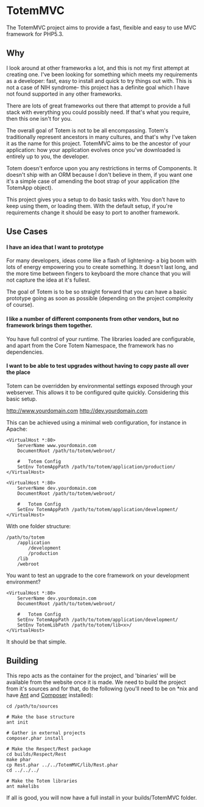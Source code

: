 # TotemMVC

The TotemMVC project aims to provide a fast, flexible and easy to use MVC
framework for PHP5.3.

Why
--------

I look around at other frameworks a lot, and this is not my first attempt
at creating one. I've been looking for something which meets my requirements
as a developer: fast, easy to install and quick to try things out with. This
is not a case of NIH syndrome- this project has a definite goal which
I have not found supported in any other frameworks.

There are lots of great frameworks out there that attempt to provide a full
stack with everything you could possibly need. If that's what you require,
then this one isn't for you.

The overall goal of Totem is not to be all encompassing. Totem's traditionally
represent ancestors in many cultures, and that's why I've taken it as the name
for this project. TotemMVC aims to be the ancestor of your application: how your
application evolves once you've downloaded is entirely up to you, the developer.

Totem doesn't enforce upon you any restrictions in terms of Components. It
doesn't ship with an ORM because I don't believe in them, if you want one it's
a simple case of amending the boot strap of your application (the TotemApp object).

This project gives you a setup to do basic tasks with. You don't have to keep
using them, or loading them.  With the default setup, if you're requirements
change it should be easy to port to another framework.
 
Use Cases
---------

#### I have an idea that I want to prototype

For many developers, ideas come like a flash of lightening- a big boom with lots
of energy empowering you to create something. It doesn't last long, and the
more time between fingers to keyboard the more chance that you will not capture
the idea at it's fullest.

The goal of Totem is to be so straight forward that you can have a basic prototype
going as soon as possible (depending on the project complexity of course).

#### I like a number of different components from other vendors, but no framework brings them together.

You have full control of your runtime. The libraries loaded are configurable,
and apart from the Core Totem Namespace, the framework has no dependencies.

#### I want to be able to test upgrades without having to copy paste all over the place

Totem can be overridden by environmental settings exposed through your webserver.
This allows it to be configured quite quickly. Considering this basic setup.

http://www.yourdomain.com
http://dev.yourdomain.com

This can be achieved using a minimal web configuration, for instance in Apache:

    <VirtualHost *:80>
        ServerName www.yourdomain.com
        DocumentRoot /path/to/totem/webroot/

        #   Totem Config
        SetEnv TotemAppPath /path/to/totem/application/production/
    </VirtualHost>

    <VirtualHost *:80>
        ServerName dev.yourdomain.com
        DocumentRoot /path/to/totem/webroot/

        #   Totem Config
        SetEnv TotemAppPath /path/to/totem/application/development/
    </VirtualHost>

With one folder structure:

    /path/to/totem
        /application
            /development
            /production
        /lib
        /webroot

You want to test an upgrade to the core framework on your development environment?

    <VirtualHost *:80>
        ServerName dev.yourdomain.com
        DocumentRoot /path/to/totem/webroot/

        #   Totem Config
        SetEnv TotemAppPath /path/to/totem/application/development/
        SetEnv TotemLibPath /path/to/totem/lib<x>/
    </VirtualHost>

It should be that simple.

Building
--------

This repo acts as the container for the project, and 'binaries' will be available
from the website once it is made. We need to build the project from it's sources
and for that, do the following (you'll need to be on *nix and have 
[Ant](http://ant.apache.org) and [Composer](https://github.com/composer/composer) installed):

    cd /path/to/sources
    
    # Make the base structure
    ant init

    # Gather in external projects
    composer.phar install
    
    # Make the Respect/Rest package
    cd builds/Respect/Rest
    make phar
    cp Rest.phar ../../TotemMVC/lib/Rest.phar
    cd ../../../
    
    # Make the Totem libraries
    ant makelibs
    
If all is good, you will now have a full install in your builds/TotemMVC folder.